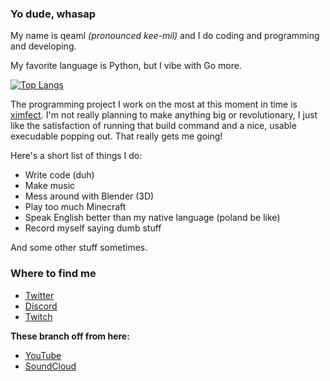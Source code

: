### Yo dude, whasap

My name is qeaml *(pronounced kee-mil)* and I do coding and programming and developing.

My favorite language is Python, but I vibe with Go more.

[![Top Langs](https://github-readme-stats.vercel.app/api/top-langs/?username=QeaML&layout=compact)](https://github.com/anuraghazra/github-readme-stats)

The programming project I work on the most at this moment in time is [ximfect](https://github.com/QeaML/ximfect). I'm not really planning to make anything big or revolutionary, I just like the satisfaction of running that build command and a nice, usable execudable popping out. That really gets me going!

Here's a short list of things I do:

* Write code (duh)
* Make music
* Mess around with Blender (3D)
* Play too much Minecraft
* Speak English better than my native language (poland be like)
* Record myself saying dumb stuff

And some other stuff sometimes.

### Where to find me
* [Twitter](https://twitter.com/qeaml_)
* [Discord](https://discord.gg/Rq9u5He)
* [Twitch](https://twitch.tv/qeaml)

**These branch off from here:**

* [YouTube](https://youtube.com/channel/UCPZ46lKEns2OT0oDUMsTeGA)
* [SoundCloud](https://soundcloud.com/qeaml)

